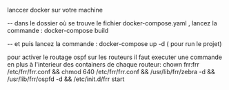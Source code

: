 lanccer docker sur votre machine


-- dans le dossier où se trouve le fichier docker-compose.yaml , lancez la commande : docker-compose build



-- et puis lancez la commande : docker-compose up -d  ( pour run le projet)



pour activer le routage ospf sur les routeurs il faut executer une commande en plus à l'interieur des containers de chaque routeur: 
chown frr:frr /etc/frr/frr.conf && chmod 640 /etc/frr/frr.conf && /usr/lib/frr/zebra -d && /usr/lib/frr/ospfd -d && /etc/init.d/frr start
